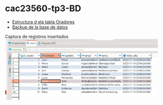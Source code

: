 # cac23560-tp3-BD

- [Estructura d ela tabla Oradores](estructura_tabla)
- [Backup de la base de datos](dump-integrador_cac.sql)

Captura de registros insertados
![Captura de registros insertados](Captura.png)
